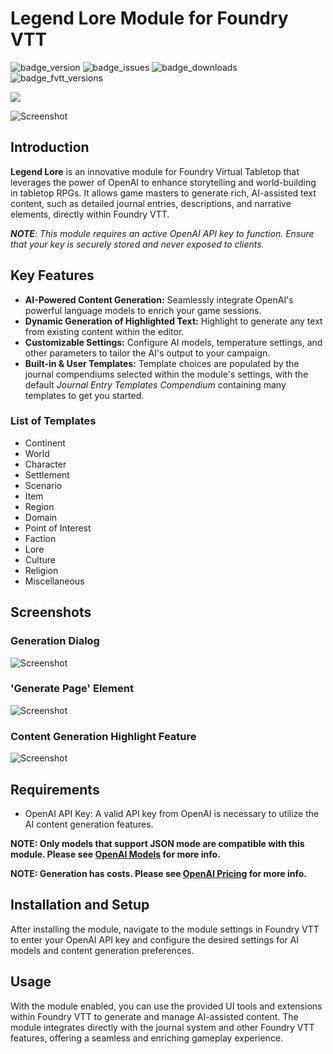 # Legend Lore Module for Foundry VTT
![badge_version] ![badge_issues] ![badge_downloads]
![badge_fvtt_versions]

[<img src="https://img.shields.io/badge/Support%20My%20Work-Buy%20me%20a%20coffee%20%E2%98%95-chocolate?style=plastic">](https://www.buymeacoffee.com/daxiongmao87)

![Screenshot](https://github.com/Daxiongmao87/legend-lore-foundry/blob/main/images/screenshot_dialog.png)

## Introduction

**Legend Lore** is an innovative module for Foundry Virtual Tabletop that leverages the power of OpenAI to enhance storytelling and world-building in tabletop RPGs. It allows game masters to generate rich, AI-assisted text content, such as detailed journal entries, descriptions, and narrative elements, directly within Foundry VTT.

***NOTE**: This module requires an active OpenAI API key to function. Ensure that your key is securely stored and never exposed to clients.*

## Key Features

 * **AI-Powered Content Generation:** Seamlessly integrate OpenAI's powerful language models to enrich your game sessions.
 * **Dynamic Generation of Highlighted Text:** Highlight to generate any text from existing content within the editor.
 * **Customizable Settings:** Configure AI models, temperature settings, and other parameters to tailor the AI's output to your campaign.
 * **Built-in & User Templates:** Template choices are populated by the journal compendiums selected within the module's settings, with the default _Journal Entry Templates Compendium_ containing many templates to get you started.

### List of Templates
* Continent
* World
* Character
* Settlement
* Scenario
* Item
* Region
* Domain
* Point of Interest
* Faction
* Lore
* Culture
* Religion
* Miscellaneous

## Screenshots

### Generation Dialog

![Screenshot](https://github.com/Daxiongmao87/legend-lore-foundry/blob/main/images/screenshot_dialog.png)

### 'Generate Page' Element

![Screenshot](https://github.com/Daxiongmao87/legend-lore-foundry/blob/main/images/screenshot_generate_page.png)

### Content Generation Highlight Feature

![Screenshot](https://github.com/Daxiongmao87/legend-lore-foundry/blob/main/images/screenshot_highlight.png)


## Requirements

* OpenAI API Key: A valid API key from OpenAI is necessary to utilize the AI content generation features.

**NOTE: Only models that support JSON mode are compatible with this module.  Please see [OpenAI Models](https://platform.openai.com/docs/models) for more info.**
  
**NOTE: Generation has costs.  Please see [OpenAI Pricing](https://openai.coam/pricing) for more info.**

## Installation and Setup

After installing the module, navigate to the module settings in Foundry VTT to enter your OpenAI API key and configure the desired settings for AI models and content generation preferences. 

## Usage

With the module enabled, you can use the provided UI tools and extensions within Foundry VTT to generate and manage AI-assisted content. The module integrates directly with the journal system and other Foundry VTT features, offering a seamless and enriching gameplay experience.

[badge_version]: https://img.shields.io/github/v/tag/daxiongmao87/legend-lore-foundry?label=Version&style=plastic&color=2577a1
[badge_issues]: https://img.shields.io/github/issues/daxiongmao87/legend-lore-foundry?label=Issues&style=plastic
[badge_downloads]: https://img.shields.io/github/downloads/daxiongmao87/legend-lore-foundry/total?label=Downloads&style=plastic
[badge_fvtt_versions]: https://img.shields.io/endpoint?url=https://foundryshields.com/version?url=https://github.com/daxiongmao87/legend-lore-foundry/releases/latest/download/module.json&style=plastic&color=ff6400
